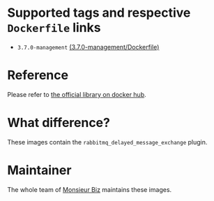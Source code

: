 # Supported tags and respective `Dockerfile` links

* `3.7.0-management` [(3.7.0-management/Dockerfile)](https://github.com/monsieurbiz/docker/blob/master/rabbitmq/3.7.0-management/Dockerfile)

# Reference

Please refer to [the official library on docker hub](https://hub.docker.com/_/rabbitmq/).

# What difference?

These images contain the `rabbitmq_delayed_message_exchange` plugin.

# Maintainer

The whole team of [Monsieur Biz](https://github.com/monsieurbiz) maintains these images.
